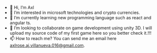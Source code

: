 - 👋 Hi, I’m Axl
- 👀 I’m interested in microsoft technologies and crypto currencies.
- 🌱 I’m currently learning new programming language such as react and angular ts.
- 💞️ I’m looking to collaborate on game development using unity 3D. I will upload my source code of my first game here so you better check it.!!!
- 📫 How to reach me? You can send me an email here axlrose.aj.villanueva.016@gmail.com.

<!---
axlrose016/axlrose016 is a ✨ special ✨ repository because its `README.md` (this file) appears on your GitHub profile.
You can click the Preview link to take a look at your changes.
--->
